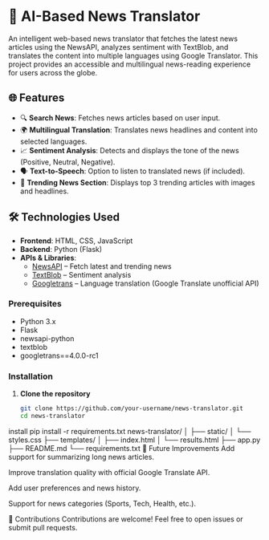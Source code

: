 # 📰 AI-Based News Translator

An intelligent web-based news translator that fetches the latest news articles using the NewsAPI, analyzes sentiment with TextBlob, and translates the content into multiple languages using Google Translator. This project provides an accessible and multilingual news-reading experience for users across the globe.

## 🌐 Features

- 🔍 **Search News**: Fetches news articles based on user input.
- 🌍 **Multilingual Translation**: Translates news headlines and content into selected languages.
- 📈 **Sentiment Analysis**: Detects and displays the tone of the news (Positive, Neutral, Negative).
- 🗣️ **Text-to-Speech**: Option to listen to translated news (if included).
- 📢 **Trending News Section**: Displays top 3 trending articles with images and headlines.

## 🛠️ Technologies Used

- **Frontend**: HTML, CSS, JavaScript
- **Backend**: Python (Flask)
- **APIs & Libraries**:
  - [NewsAPI](https://newsapi.org/) – Fetch latest and trending news
  - [TextBlob](https://textblob.readthedocs.io/en/dev/) – Sentiment analysis
  - [Googletrans](https://py-googletrans.readthedocs.io/en/latest/) – Language translation (Google Translate unofficial API)

### Prerequisites

- Python 3.x
- Flask
- newsapi-python
- textblob
- googletrans==4.0.0-rc1

### Installation

1. **Clone the repository**  
   ```bash
   git clone https://github.com/your-username/news-translator.git
   cd news-translator
install 
pip install -r requirements.txt
news-translator/
│
├── static/
│   └── styles.css
├── templates/
│   ├── index.html
│   └── results.html
├── app.py
├── README.md
└── requirements.txt
📌 Future Improvements
Add support for summarizing long news articles.

Improve translation quality with official Google Translate API.

Add user preferences and news history.

Support for news categories (Sports, Tech, Health, etc.).

🤝 Contributions
Contributions are welcome! Feel free to open issues or submit pull requests.

